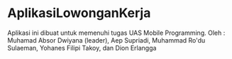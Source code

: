 # AplikasiLowonganKerja
Aplikasi ini dibuat untuk memenuhi tugas UAS Mobile Programming. Oleh : Muhamad Absor Dwiyana (leader), Aep Supriadi, Muhammad Ro'du Sulaeman, Yohanes Filipi Takoy, dan Dion Erlangga
